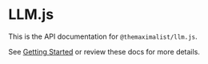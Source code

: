 # LLM.js

This is the API documentation for `@themaximalist/llm.js`.

See [Getting Started](/) or review these docs for more details.